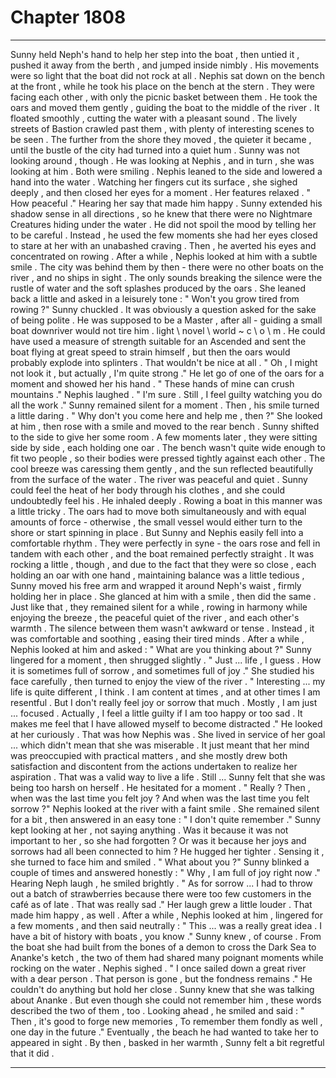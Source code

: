 
# Chapter 1808


---

Sunny held Neph's hand to help her step into the boat , then untied it , pushed it away from the berth , and jumped inside nimbly . His movements were so light that the boat did not rock at all .
Nephis sat down on the bench at the front , while he took his place on the bench at the stern . They were facing each other , with only the picnic basket between them .
He took the oars and moved them gently , guiding the boat to the middle of the river . It floated smoothly , cutting the water with a pleasant sound . The lively streets of Bastion crawled past them , with plenty of interesting scenes to be seen . The further from the shore they moved , the quieter it became , until the bustle of the city had turned into a quiet hum .
Sunny was not looking around , though . He was looking at Nephis , and in turn , she was looking at him .
Both were smiling .
Nephis leaned to the side and lowered a hand into the water . Watching her fingers cut its surface , she sighed deeply , and then closed her eyes for a moment . Her features relaxed .
" How peaceful ."
Hearing her say that made him happy .
Sunny extended his shadow sense in all directions , so he knew that there were no Nightmare Creatures hiding under the water . He did not spoil the mood by telling her to be careful . Instead , he used the few moments she had her eyes closed to stare at her with an unabashed craving .
Then , he averted his eyes and concentrated on rowing .
After a while , Nephis looked at him with a subtle smile . The city was behind them by then - there were no other boats on the river , and no ships in sight . The only sounds breaking the silence were the rustle of water and the soft splashes produced by the oars .
She leaned back a little and asked in a leisurely tone :
" Won't you grow tired from rowing ?"
Sunny chuckled . It was obviously a question asked for the sake of being polite . He was supposed to be a Master , after all - guiding a small boat downriver would not tire him . lіght \ nоvel \ world ~ c \ о \ m . He could have used a measure of strength suitable for an Ascended and sent the boat flying at great speed to strain himself , but then the oars would probably explode into splinters .
That wouldn't be nice at all .
" Oh , I might not look it , but actually , I'm quite strong ."
He let go of one of the oars for a moment and showed her his hand .
" These hands of mine can crush mountains ."
Nephis laughed .
" I'm sure . Still , I feel guilty watching you do all the work ."
Sunny remained silent for a moment . Then , his smile turned a little daring .
" Why don't you come here and help me , then ?"
She looked at him , then rose with a smile and moved to the rear bench . Sunny shifted to the side to give her some room . A few moments later , they were sitting side by side , each holding one oar .
The bench wasn't quite wide enough to fit two people , so their bodies were pressed tightly against each other .
The cool breeze was caressing them gently , and the sun reflected beautifully from the surface of the water . The river was peaceful and quiet . Sunny could feel the heat of her body through his clothes , and she could undoubtedly feel his .
He inhaled deeply .
Rowing a boat in this manner was a little tricky . The oars had to move both simultaneously and with equal amounts of force - otherwise , the small vessel would either turn to the shore or start spinning in place .
But Sunny and Nephis easily fell into a comfortable rhythm . They were perfectly in syne - the oars rose and fell in tandem with each other , and the boat remained perfectly straight .
It was rocking a little , though , and due to the fact that they were so close , each holding an oar with one hand , maintaining balance was a little tedious ,
Sunny moved his free arm and wrapped it around Neph's waist , firmly holding her in place . She glanced at him with a smile , then did the same .
Just like that , they remained silent for a while , rowing in harmony while enjoying the breeze , the peaceful quiet of the river , and each other's warmth .
The silence between them wasn't awkward or tense . Instead , it was comfortable and soothing , easing their tired minds .
After a while , Nephis looked at him and asked :
" What are you thinking about ?"
Sunny lingered for a moment , then shrugged slightly .
" Just ... life , I guess . How it is sometimes full of sorrow , and sometimes full of joy ."
She studied his face carefully , then turned to enjoy the view of the river .
" Interesting ... my life is quite different , I think . I am content at times , and at other times I am resentful . But I don't really feel joy or sorrow that much . Mostly , I am just ... focused . Actually , I feel a little guilty if I am too happy or too sad . It makes me feel that I have allowed myself to become distracted ."
He looked at her curiously .
That was how Nephis was . She lived in service of her goal ... which didn't mean that she was miserable . It just meant that her mind was preoccupied with practical matters , and she mostly drew both satisfaction and discontent from the actions undertaken to realize her aspiration .
That was a valid way to live a life . Still ... Sunny felt that she was being too harsh on herself .
He hesitated for a moment .
" Really ? Then , when was the last time you felt joy ? And when was the last time you felt sorrow ?"
Nephis looked at the river with a faint smile . She remained silent for a bit , then answered in an easy tone :
" I don't quite remember ."
Sunny kept looking at her , not saying anything .
Was it because it was not important to her , so she had forgotten ?
Or was it because her joys and sorrows had all been connected to him ?
He hugged her tighter .
Sensing it , she turned to face him and smiled .
" What about you ?"
Sunny blinked a couple of times and answered honestly :
" Why , I am full of joy right now ."
Hearing Neph laugh , he smiled brightly .
" As for sorrow ... I had to throw out a batch of strawberries because there were too few customers in the café as of late . That was really sad ."
Her laugh grew a little louder . That made him happy , as well .
After a while , Nephis looked at him , lingered for a few moments , and then said neutrally :
" This ... was a really great idea . I have a bit of history with boats , you know ."
Sunny knew , of course . From the boat she had built from the bones of a demon to cross the Dark Sea to Ananke's ketch , the two of them had shared many poignant moments while rocking on the water .
Nephis sighed .
" I once sailed down a great river with a dear person . That person is gone , but the fondness remains ."
He couldn't do anything but hold her close .
Sunny knew that she was talking about Ananke . But even though she could not remember him , these words described the two of them , too .
Looking ahead , he smiled and said :
" Then , it's good to forge new memories , To remember them fondly as well , one day in the future ."
Eventually , the beach he had wanted to take her to appeared in sight .
By then , basked in her warmth , Sunny felt a bit regretful that it did .

---

